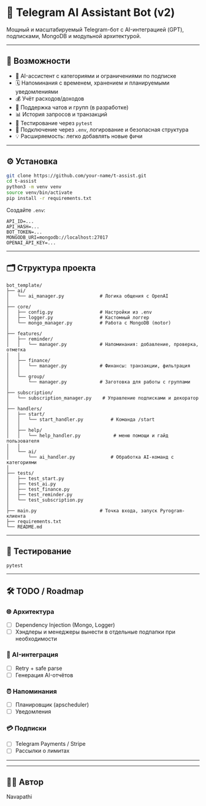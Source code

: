 # 🤖 Telegram AI Assistant Bot (v2)

Мощный и масштабируемый Telegram-бот с AI-интеграцией (GPT), подписками, MongoDB и модульной архитектурой.

---

## 🚀 Возможности

- 🧠 AI-ассистент с категориями и ограничениями по подписке
- 🗓 Напоминания с временем, хранением и планируемыми уведомлениями
- 💰 Учёт расходов/доходов
- 👥 Поддержка чатов и групп (в разработке)
- 📊 История запросов и транзакций
- 🧪 Тестирование через `pytest`
- 🔐 Подключение через `.env`, логирование и безопасная структура
- 💡 Расширяемость: легко добавлять новые фичи

---

## ⚙️ Установка

```bash
git clone https://github.com/your-name/t-assist.git
cd t-assist
python3 -m venv venv
source venv/bin/activate
pip install -r requirements.txt
```

Создайте `.env`:
```
API_ID=...
API_HASH=...
BOT_TOKEN=...
MONGODB_URI=mongodb://localhost:27017
OPENAI_API_KEY=...
```

---

## 🗂️ Структура проекта

```
bot_template/
├── ai/
│   └── ai_manager.py             # Логика общения с OpenAI
│
├── core/
│   ├── config.py                 # Настройки из .env
│   ├── logger.py                 # Кастомный логгер
│   └── mongo_manager.py          # Работа с MongoDB (motor)
│
├── features/
│   ├── reminder/
│   │   └── manager.py            # Напоминания: добавление, проверка, отметка
│   │
│   ├── finance/
│   │   └── manager.py            # Финансы: транзакции, фильтрация
│   │
│   └── group/
│       └── manager.py            # Заготовка для работы с группами
│
├── subscription/
│   └── subscription_manager.py    # Управление подписками и декоратор
│
├── handlers/
│   ├── start/
│   │   └── start_handler.py          # Команда /start
│   │
│   ├── help/
│   │   └── help_handler.py            # меню помощи и гайд пользователя
│   │
│   └── ai/
│       └── ai_handler.py             # Обработка AI-команд с категориями
│
├── tests/
│   ├── test_start.py
│   ├── test_ai.py
│   ├── test_finance.py
│   ├── test_reminder.py
│   └── test_subscription.py
│
├── main.py                       # Точка входа, запуск Pyrogram-клиента
├── requirements.txt
└── README.md
```

---

## 🧪 Тестирование

```bash
pytest
```

---

## 🛠 TODO / Roadmap

### 🌐 Архитектура
- [ ] Dependency Injection (Mongo, Logger)
- [ ] Хэндлеры и менеджеры вынести в отдельные подпапки при необходимости

### 🤖 AI-интеграция
- [ ] Retry + safe parse
- [ ] Генерация AI-отчётов

### ⏰ Напоминания
- [ ] Планировщик (apscheduler)
- [ ] Уведомления

### 💳 Подписки
- [ ] Telegram Payments / Stripe
- [ ] Рассылки о лимитах

---



---

## 👨‍💻 Автор
Navapathi
